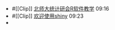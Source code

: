 - #[[Clip]] [北师大统计研会R软件教学](https://space.bilibili.com/17032117?spm_id_from=333.337.search-card.all.click) 09:16
- #[[Clip]] [欢迎使用shiny](https://zhuanlan.zhihu.com/p/23102064)
  09:23
-